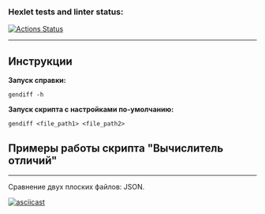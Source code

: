 ### Hexlet tests and linter status:
[![Actions Status](https://github.com/SerovAA/python-project-50/actions/workflows/hexlet-check.yml/badge.svg)](https://github.com/SerovAA/python-project-50/actions)

---

## Инструкции

**Запуск справки:**

`gendiff -h`

**Запуск скрипта c настройками по-умолчанию:** 

`gendiff <file_path1> <file_path2>`

## Примеры работы скрипта "Вычислитель отличий"

---

Сравнение двух плоских файлов: JSON.

[![asciicast](https://asciinema.org/a/lGp79S1OpoDfJQpeelAdbzBFp.svg)](https://asciinema.org/a/lGp79S1OpoDfJQpeelAdbzBFp)
